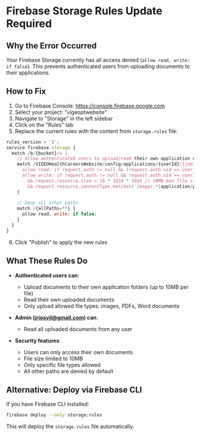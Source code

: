 # Firebase Storage Rules Update Required

## Why the Error Occurred
Your Firebase Storage currently has all access denied (`allow read, write: if false`). This prevents authenticated users from uploading documents to their applications.

## How to Fix

1. Go to Firebase Console: https://console.firebase.google.com
2. Select your project: "vigeoptwebsite"
3. Navigate to "Storage" in the left sidebar
4. Click on the "Rules" tab
5. Replace the current rules with the content from `storage.rules` file:

```javascript
rules_version = '2';
service firebase.storage {
  match /b/{bucket}/o {
    // Allow authenticated users to upload/read their own application documents
    match /VIGEOHealthCareersWebsite/config/applications/{userId}/{jobId}/documents/{document} {
      allow read: if request.auth != null && (request.auth.uid == userId || request.auth.token.email == 'jriosvil@gmail.com');
      allow write: if request.auth != null && request.auth.uid == userId
        && request.resource.size < 10 * 1024 * 1024 // 10MB max file size
        && request.resource.contentType.matches('image/.*|application/pdf|application/msword|application/vnd.openxmlformats-officedocument.wordprocessingml.document');
    }
    
    // Deny all other paths
    match /{allPaths=**} {
      allow read, write: if false;
    }
  }
}
```

6. Click "Publish" to apply the new rules

## What These Rules Do

- **Authenticated users can**:
  - Upload documents to their own application folders (up to 10MB per file)
  - Read their own uploaded documents
  - Only upload allowed file types: images, PDFs, Word documents

- **Admin (jriosvil@gmail.com) can**:
  - Read all uploaded documents from any user

- **Security features**:
  - Users can only access their own documents
  - File size limited to 10MB
  - Only specific file types allowed
  - All other paths are denied by default

## Alternative: Deploy via Firebase CLI

If you have Firebase CLI installed:

```bash
firebase deploy --only storage:rules
```

This will deploy the `storage.rules` file automatically.